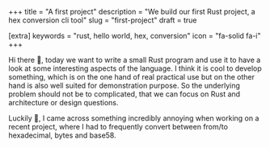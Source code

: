 +++
title = "A first project"
description = "We build our first Rust project, a hex conversion cli tool"
slug = "first-project"
draft = true

[extra]
keywords = "rust, hello world, hex, conversion"
icon = "fa-solid fa-i"
+++

Hi there :wave:, today we want to write a small Rust program and use it to have a look
at some interesting aspects of the language. I think it is cool to develop
something, which is on the one hand of real practical use but on the other hand
is also well suited for demonstration purpose. So the underlying problem should
not be to complicated, that we can focus on Rust and architecture or design
questions.

Luckily :star_struck:, I came across something incredibly annoying when working
on a recent project, where I had to frequently convert between from/to hexadecimal,
bytes and base58.


